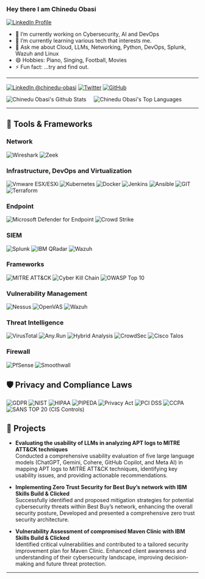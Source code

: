 ### <p>Hey there  I am Chinedu Obasi</p> 


<p align="left">
  <a href="https://www.linkedin.com/in/chinedu-obasi/" target="_blank">
    <img src="https://img.shields.io/badge/LinkedIn-Profile%20badges-blue" alt="LinkedIn Profile" />
  </a>
</p>


- 🔭 I’m currently working on Cybersecurity, AI and DevOps
- 🌱 I’m currently learning various tech that interests me.
- 💬 Ask me about Cloud, LLMs, Networking, Python, DevOps, Splunk, Wazuh and Linux
- 😄 Hobbies: Piano, Singing, Football, Movies
- ⚡ Fun fact: ...try and find out.

---

<p align="left">

<a href="https://www.linkedin.com/in/chinedu-obasi/"><img alt="LinkedIn @chinedu-obasi" align="center" src="https://img.shields.io/badge/LINKEDIN-blue.svg?logo=linkedin&style=for-the-badge" /></a>
<a href="https://x.com/ChineduKObasi" target="blank"><img alt="Twitter" align="center" src="https://img.shields.io/badge/Twitter-lightblue.svg?logo=X&style=for-the-badge" /></a>
<a href="https://github.com/Chinedu-Obasi"><img alt="GitHub" align="center" src="https://img.shields.io/badge/GITHUB-black.svg?logo=github&logoColor=white&style=for-the-badge" title="GitHub"/></a>

</p>


![Chinedu Obasi's Github Stats](https://github-readme-stats.vercel.app/api?username=Chinedu-Obasi&show_icons=true&theme=dracula)  &nbsp; &nbsp; ![Chinedu Obasi's Top Languages](https://github-readme-stats.vercel.app/api/top-langs/?username=Chinedu-Obasi&theme=dracula&include_all_commits=true&count_private=true&layout=compact)

---
## 🔧 Tools & Frameworks

### **Network**
![Wireshark](https://img.shields.io/badge/Wireshark-1f425f.svg?style=for-the-badge)
![Zeek](https://img.shields.io/badge/Zeek-1f425f.svg?style=for-the-badge)

### **Infrastructure, DevOps and Virtualization**
![Vmware ESX/ESXi](https://img.shields.io/badge/Vmware%20ESX-yellow?style=for-the-badge)
![Kubernetes](https://img.shields.io/badge/Kubernetes-blue?style=for-the-badge)
![Docker](https://img.shields.io/badge/Docker-purple?style=for-the-badge)
![Jenkins](https://img.shields.io/badge/Jenkins-cyan?style=for-the-badge)
![Ansible](https://img.shields.io/badge/Ansible-lightblue?style=for-the-badge)
![GIT](https://img.shields.io/badge/GIT-black?style=for-the-badge)
![Terraform](https://img.shields.io/badge/Terraform-red?style=for-the-badge)

### **Endpoint**
![Microsoft Defender for Endpoint](https://img.shields.io/badge/Microsoft%20Defender%20for%20Endpoint-blue?style=for-the-badge)
![Crowd Strike](https://img.shields.io/badge/Crowd%20Strike-red?style=for-the-badge)

### **SIEM**
![Splunk](https://img.shields.io/badge/Splunk-black?style=for-the-badge)
![IBM QRadar](https://img.shields.io/badge/Elastic-darkblue?style=for-the-badge)
![Wazuh](https://img.shields.io/badge/Wazuh-red?style=for-the-badge)

### **Frameworks**
![MITRE ATT&CK](https://img.shields.io/badge/MITRE%20ATT%26CK-yellow?style=for-the-badge)
![Cyber Kill Chain](https://img.shields.io/badge/Cyber%20Kill%20Chain-blue?style=for-the-badge)
![OWASP Top 10](https://img.shields.io/badge/OWASP%20Top%2010-black?style=for-the-badge)

### **Vulnerability Management**
![Nessus](https://img.shields.io/badge/Nessus-black?style=for-the-badge)
![OpenVAS](https://img.shields.io/badge/OpenVAS-darkblue?style=for-the-badge)
![Wazuh](https://img.shields.io/badge/Wazuh-red?style=for-the-badge)

### **Threat Intelligence**
![VirusTotal](https://img.shields.io/badge/VirusTotal-blue?style=for-the-badge)
![Any.Run](https://img.shields.io/badge/Any.Run-red?style=for-the-badge)
![Hybrid Analysis](https://img.shields.io/badge/Hybrid%20Analysis-purple?style=for-the-badge)
![CrowdSec](https://img.shields.io/badge/CrowdSec-violet?style=for-the-badge)
![Cisco Talos](https://img.shields.io/badge/Cisco%20Talos-blue?style=for-the-badge)

### **Firewall**
![PfSense](https://img.shields.io/badge/PfSense-navy?style=for-the-badge)
![Smoothwall](https://img.shields.io/badge/Smoothwall-green?style=for-the-badge)

## 🛡️ Privacy and Compliance Laws

![GDPR](https://img.shields.io/badge/GDPR-blue?style=for-the-badge)
![NIST](https://img.shields.io/badge/NIST-darkblue?style=for-the-badge)
![HIPAA](https://img.shields.io/badge/HIPAA-blue?style=for-the-badge)
![PIPEDA](https://img.shields.io/badge/PIPEDA-blue?style=for-the-badge)
![Privacy Act](https://img.shields.io/badge/Privacy%20Act-green?style=for-the-badge)
![PCI DSS](https://img.shields.io/badge/PCI%20DSS-red?style=for-the-badge)
![CCPA](https://img.shields.io/badge/CCPA-red?style=for-the-badge)
![SANS TOP 20 (CIS Controls)](https://img.shields.io/badge/SANS%20TOP%2020%20(CIS%20Controls)-blue?style=for-the-badge)

## 📂 Projects
- **Evaluating the usability of LLMs in analyzing APT logs to MITRE ATT&CK techniques**  
  Conducted a comprehensive usability evaluation of five large language models (ChatGPT, Gemini, Cohere, GitHub Copilot, and Meta AI) in mapping APT logs to MITRE ATT&CK techniques, identifying key usability issues, and providing actionable recommendations.

- **Implementing Zero Trust Security for Best Buy’s network with IBM Skills Build & Clicked**  
  Successfully identified and proposed mitigation strategies for potential cybersecurity threats within Best Buy’s network, enhancing the overall security posture, Developed and presented a comprehensive zero trust security architecture.

- **Vulnerability Assessment of compromised Maven Clinic with IBM Skills Build & Clicked**  
  Identified critical vulnerabilities and contributed to a tailored security improvement plan for Maven Clinic. Enhanced client awareness and understanding of their cybersecurity landscape, improving decision-making and future threat protection.

---
